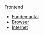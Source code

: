 Frontend

- [Fundemantal](https://github.com/ridvandmrc/Self-Learning/tree/main/frontend/Fundemantal)
- [Browser](https://github.com/ridvandmrc/Self-Learning/tree/main/frontend/Browser)
- [Internet](https://github.com/ridvandmrc/Self-Learning/tree/main/frontend/Internet)
